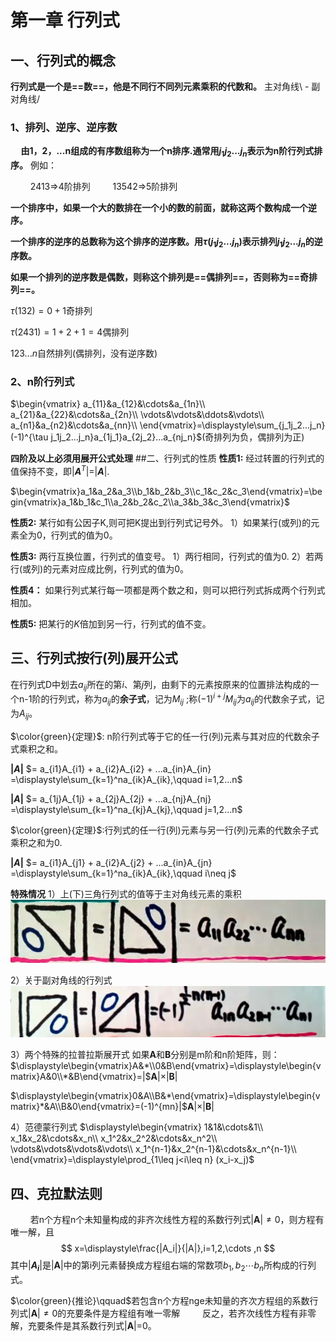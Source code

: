 # 第一章 行列式
## 一、行列式的概念
**行列式是一个是==数==，他是不同行不同列元素乘积的代数和。**
主对角线\ - 副对角线/
### 1、排列、逆序、逆序数
$\quad$**由1，2，...n组成的有序数组称为一个n排序.通常用$j_1 j_2 ... j_n$表示为n阶行列式排序。**
例如：

$\qquad$2413$\Rightarrow$4阶排列
$\qquad$13542$\Rightarrow$5阶排列

**一个排序中，如果一个大的数排在一个小的数的前面，就称这两个数构成一个逆序。**

**一个排序的逆序的总数称为这个排序的逆序数。用$\tau(j_1j_2...j_n)$表示排列$j_1j_2...j_n$的逆序数。**

**如果一个排列的逆序数是偶数，则称这个排列是==偶排列==，否则称为==奇排列==。**

$\tau(132)=0+1$奇排列

$\tau(2431)=1+2+1=4$偶排列

$123...n$自然排列(偶排列，没有逆序数)

### 2、n阶行列式
$\begin{vmatrix}
a_{11}&a_{12}&\cdots&a_{1n}\\
a_{21}&a_{22}&\cdots&a_{2n}\\
\vdots&\vdots&\ddots&\vdots\\
a_{n1}&a_{n2}&\cdots&a_{nn}\\
\end{vmatrix}=\displaystyle\sum_{j_1j_2...j_n}(-1)^{\tau j_1j_2...j_n}a_{1j_1}a_{2j_2}...a_{nj_n}$(奇排列为负，偶排列为正)

**四阶及以上必须用展开公式处理**
##二、行列式的性质
**性质1:** 经过转置的行列式的值保持不变，即$|$**$A$**$^T|=|$**$A$**$|$.

$\begin{vmatrix}a_1&a_2&a_3\\b_1&b_2&b_3\\c_1&c_2&c_3\end{vmatrix}=\begin{vmatrix}a_1&b_1&c_1\\a_2&b_2&c_2\\a_3&b_3&c_3\end{vmatrix}$

**性质2:** 某行如有公因子K,则可把K提出到行列式记号外。
1）如果某行(或列)的元素全为0，行列式的值为0。

**性质3:** 两行互换位置，行列式的值变号。
1）两行相同，行列式的值为0.
2）若两行(或列)的元素对应成比例，行列式的值为0。

**性质4：** 如果行列式某行每一项都是两个数之和，则可以把行列式拆成两个行列式相加。

**性质5:** 把某行的$K$倍加到另一行，行列式的值不变。

## 三、行列式按行(列)展开公式

在行列式D中划去$a_{ij}$所在的第$i$、第$j$列，由剩下的元素按原来的位置排法构成的一个n-1阶的行列式，称为$a_{ij}$的**余子式**，记为$M_{ij}$ ;称$(-1)^{i+j}M_{ij}$为$a_{ij}$的代数余子式，记为$A_{ij}$。

$\color{green}{定理}$: n阶行列式等于它的任一行(列)元素与其对应的代数余子式乘积之和。

**$|A|$** $= a_{i1}A_{i1} + a_{i2}A_{i2} + ...a_{in}A_{in} =\displaystyle\sum_{k=1}^na_{ik}A_{ik},\qquad i=1,2...n$

**$|A|$** $= a_{1j}A_{1j} + a_{2j}A_{2j} + ...a_{nj}A_{nj} =\displaystyle\sum_{k=1}^na_{kj}A_{kj},\qquad j=1,2...n$

$\color{green}{定理}$:行列式的任一行(列)元素与另一行(列)元素的代数余子式乘积之和为0.

**$|A|$** $= a_{i1}A_{j1} + a_{i2}A_{j2} + ...a_{in}A_{jn} =\displaystyle\sum_{k=1}^na_{ik}A_{ik},\qquad i\neq j$

**特殊情况**
1）上(下)三角行列式的值等于主对角线元素的乘积
![](2021-04-29-21-10-23.png)

2）关于副对角线的行列式
![](2021-04-29-21-11-55.png)

3）两个特殊的拉普拉斯展开式
如果**A**和**B**分别是m阶和n阶矩阵，则：
$\displaystyle\begin{vmatrix}A&*\\0&B\end{vmatrix}=\displaystyle\begin{vmatrix}A&0\\*&B\end{vmatrix}=|$**A**$|\times |$**B**$|$

$\displaystyle\begin{vmatrix}0&A\\B&*\end{vmatrix}=\displaystyle\begin{vmatrix}*&A\\B&0\end{vmatrix}=(-1)^{mn}|$**A**$|\times |$**B**$|$

4）范德蒙行列式
$\displaystyle\begin{vmatrix}
1&1&\cdots&1\\
x_1&x_2&\cdots&x_n\\
x_1^2&x_2^2&\cdots&x_n^2\\
\vdots&\vdots&\vdots&\vdots\\
x_1^{n-1}&x_2^{n-1}&\cdots&x_n^{n-1}\\
\end{vmatrix}=\displaystyle\prod_{1\leq j<i\leq n} (x_i-x_j)$

## 四、克拉默法则
$\qquad$若n个方程n个未知量构成的非齐次线性方程的系数行列式|**A**|$\ne0$，则方程有唯一解，且
$$
x=\displaystyle\frac{|A_i|}{|A|},i=1,2,\cdots ,n
$$
其中|**$A_i$**|是|**A**|中的第i列元素替换成方程组右端的常数项$b_1,b_2\cdots b_n$所构成的行列式。

$\color{green}{推论}\qquad$若包含n个方程nge未知量的齐次方程组的系数行列式|**A**|$\ne 0$的充要条件是方程组有唯一零解
$\qquad$反之，若齐次线性方程有非零解，充要条件是其系数行列式|**A**|=0。